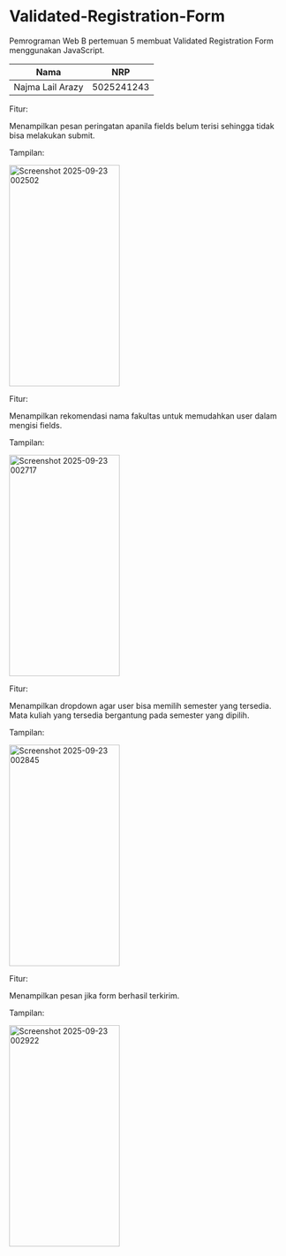# Validated-Registration-Form
Pemrograman Web B pertemuan 5 membuat Validated Registration Form menggunakan JavaScript.

| Nama | NRP |
| ---- | --- |
| Najma Lail Arazy | 5025241243 |

Fitur:

Menampilkan pesan peringatan apanila fields belum terisi sehingga tidak bisa melakukan submit.

Tampilan:

<img width="200" height="400" alt="Screenshot 2025-09-23 002502" src="https://github.com/user-attachments/assets/cea08ab4-090f-4511-8bdd-46932664a2cc" />

Fitur: 

Menampilkan rekomendasi nama fakultas untuk memudahkan user dalam mengisi fields.

Tampilan:

<img width="200" height="400" alt="Screenshot 2025-09-23 002717" src="https://github.com/user-attachments/assets/967cba70-e034-4fa3-a6c5-86d5c79e23a8" />

Fitur: 

Menampilkan dropdown agar user bisa memilih semester yang tersedia. Mata kuliah yang tersedia bergantung pada semester yang dipilih.

Tampilan:

<img width="200" height="400" alt="Screenshot 2025-09-23 002845" src="https://github.com/user-attachments/assets/63d73cfe-9074-478f-a75e-bbf2eb56d364" />

Fitur:

Menampilkan pesan jika form berhasil terkirim.

Tampilan:

<img width="200" height="400" alt="Screenshot 2025-09-23 002922" src="https://github.com/user-attachments/assets/1ddde307-f8fd-475f-aaa3-2a76b332f7a6" />
